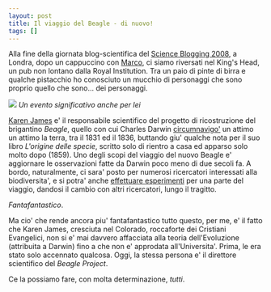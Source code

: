 ```yaml
---
layout: post
title: Il viaggio del Beagle - di nuovo!
tags: []
---
```


Alla fine della giornata blog-scientifica del [Science Blogging 2008](http://network.nature.com/group/sciblog2008), a Londra, dopo un cappuccino con [Marco](http://network.nature.com/profile/marcoboscolo), ci siamo riversati nel King's Head, un pub non lontano dalla Royal Institution. Tra un paio di pinte di birra e qualche pistacchio ho conosciuto un mucchio di personaggi che sono proprio quello che sono... dei personaggi.

![](http://farm4.static.flickr.com/3140/2831062323_cf0501b3f5.jpg)
*Un evento significativo anche per lei*

[Karen James](http://network.nature.com/profile/karenjames) e' il responsabile scientifico del progetto di ricostruzione del brigantino *Beagle*, quello con cui Charles Darwin [circumnavigo'](http://www.thebeagleproject.com/voyages.html) un attimo un attimo la terra, tra il 1831 ed il 1836, buttando giu' qualche nota per il suo libro *L'origine delle specie*, scritto solo di rientro a casa ed apparso solo molto dopo (1859). Uno degli scopi del viaggio del nuovo Beagle e' aggiornare le osservazioni fatte da Darwin poco meno di due secoli fa. A bordo, naturalmente, ci sara' posto per numerosi ricercatori interessati alla biodiversita', e si potra' anche [effettuare esperimenti](http://www.thebeagleproject.com/science.html) per una parte del viaggio, dandosi il cambio con altri ricercatori, lungo il tragitto.

*Fantafantastico*.

Ma cio' che rende ancora piu' fantafantastico tutto questo, per me, e' il fatto che Karen James, cresciuta nel Colorado, roccaforte dei Cristiani Evangelici, non si e' mai davvero affacciata alla teoria dell'Evoluzione (attribuita a Darwin) fino a che non e' approdata all'Universita'. Prima, le era stato solo accennato qualcosa. Oggi, la stessa persona e' il direttore scientifico del *Beagle Project*.

Ce la possiamo fare, con molta determinazione, *tutti*.
